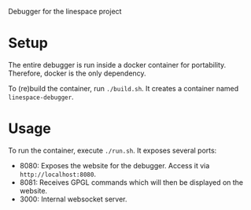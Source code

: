 Debugger for the linespace project

# Setup

The entire debugger is run inside a docker container for portability.
Therefore, docker is the only dependency.

To (re)build the container, run `./build.sh`.
It creates a container named `linespace-debugger`.

# Usage

To run the container, execute `./run.sh`.
It exposes several ports:

 * 8080: Exposes the website for the debugger. Access it via `http://localhost:8080`.
 * 8081: Receives GPGL commands which will then be displayed on the website.
 * 3000: Internal websocket server.